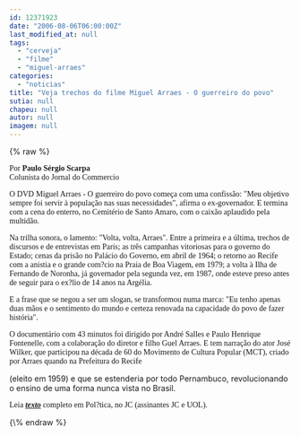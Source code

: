 ```yaml
---
id: 12371923
date: "2006-08-06T06:00:00Z"
last_modified_at: null
tags:
  - "cerveja"
  - "filme"
  - "miguel-arraes"
categories:
  - "noticias"
title: "Veja trechos do filme Miguel Arraes - O guerreiro do povo"
sutia: null
chapeu: null
autor: null
imagem: null
---
```

{\% raw %}
<p><span style="font-family: Arial;"><span style="font-family: Verdana;">Por <strong>Paulo S&eacute;rgio Scarpa</strong><br /></span><span style="font-family: Verdana;">Colunista do Jornal do Commercio</span></span></p>
<p><span style="font-family: Verdana;">O DVD Miguel Arraes - O guerreiro do povo come&ccedil;a com uma confiss&atilde;o: "Meu objetivo sempre foi servir &agrave; popula&ccedil;&atilde;o nas suas necessidades", afirma o ex-governador. E termina com a cena do enterro, no Cemit&eacute;rio de Santo Amaro, com o caix&atilde;o aplaudido pela multid&atilde;o. </span></p>
<p><span style="font-family: Verdana;">Na trilha sonora, o lamento: "Volta, volta, Arraes". Entre a primeira e a &uacute;ltima, trechos de discursos e de entrevistas em Paris; as tr&ecirc;s campanhas vitoriosas para o governo do Estado; cenas da pris&atilde;o no Pal&aacute;cio do Governo, em abril de 1964; o retorno ao Recife com a anistia e o grande com?cio na Praia de Boa Viagem, em 1979; a volta &agrave; Ilha de Fernando de Noronha, j&aacute; governador pela segunda vez, em 1987, onde esteve preso antes de seguir para o ex?lio de 14 anos na Arg&eacute;lia. </span></p>
<p><span style="font-family: Verdana;">E a frase que se negou a ser um slogan, se transformou numa marca: "Eu tenho apenas duas m&atilde;os e o sentimento do mundo e certeza renovada na capacidade do povo de fazer hist&oacute;ria". </span></p>
<p><span style="font-family: Verdana;">O document&aacute;rio com 43 minutos foi dirigido por Andr&eacute; Salles e Paulo Henrique Fontenelle, com a colabora&ccedil;&atilde;o do diretor e filho Guel Arraes. E tem narra&ccedil;&atilde;o do ator Jos&eacute; Wilker, que participou na d&eacute;cada de 60 do Movimento de Cultura Popular (MCT), criado por Arraes quando na Prefeitura do Recife</span></p>
<p>(eleito em 1959) e que se estenderia por todo Pernambuco, revolucionando o ensino de uma forma nunca vista no Brasil.</p>
<p><span style="font-family: Verdana;">Leia <strong><em><a href="http://fivenews.sjcc.com.br/https:/jc3.uol.com.br/jornal/">texto</a></em></strong> completo em Pol?tica, no JC (assinantes JC e UOL).</span></p>
{\% endraw %}